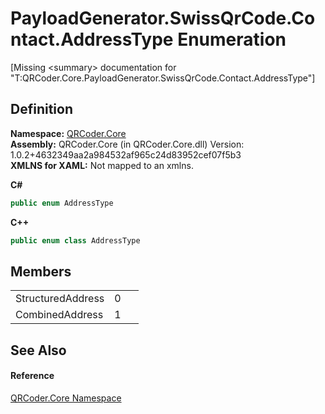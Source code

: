 # PayloadGenerator.SwissQrCode.Contact.AddressType Enumeration


\[Missing &lt;summary&gt; documentation for "T:QRCoder.Core.PayloadGenerator.SwissQrCode.Contact.AddressType"\]



## Definition
**Namespace:** <a href="N_QRCoder_Core.md">QRCoder.Core</a>  
**Assembly:** QRCoder.Core (in QRCoder.Core.dll) Version: 1.0.2+4632349aa2a984532af965c24d83952cef07f5b3  
**XMLNS for XAML:** Not mapped to an xmlns.

**C#**
``` C#
public enum AddressType
```
**C++**
``` C++
public enum class AddressType
```



## Members
<table>
<tr>
<td>StructuredAddress</td>
<td>0</td>
<td> </td></tr>
<tr>
<td>CombinedAddress</td>
<td>1</td>
<td> </td></tr>
</table>

## See Also


#### Reference
<a href="N_QRCoder_Core.md">QRCoder.Core Namespace</a>  
